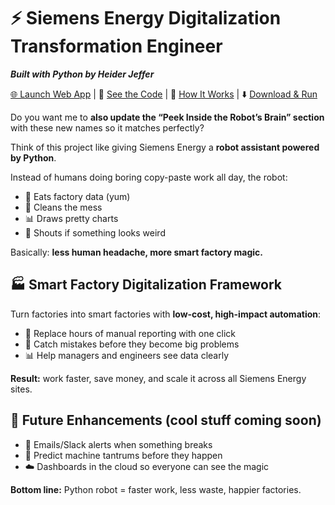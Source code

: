 # ⚡ Siemens Energy Digitalization Transformation Engineer

***Built with Python by Heider Jeffer***


[🌐 Launch Web App](https://siemens-energy-digitalization-dashboard-by-heider-jeffer.streamlit.app/) | 🐍 [See the Code](https://github.com/HeiderJeffer/Siemens-Energy-Digitalization-Transformation-Engineer/blob/main/read/BreakingDown_Python_SmartDigitalization_SiemensEnergy.md) | 🐍 [How It Works](https://github.com/HeiderJeffer/Siemens-Energy-Digitalization-Transformation-Engineer/blob/main/read/Modeling_Smart_Digitalization_SiemensEnergy.md) | ⬇️ [Download & Run](https://github.com/HeiderJeffer/Siemens-Energy-Digitalization-Transformation-Engineer/tree/main/One-Click%20Environment%20Setup)




Do you want me to **also update the “Peek Inside the Robot’s Brain” section** with these new names so it matches perfectly?


Think of this project like giving Siemens Energy a **robot assistant powered by Python**.

Instead of humans doing boring copy-paste work all day, the robot:

* 📂 Eats factory data (yum)
* 🧹 Cleans the mess
* 📊 Draws pretty charts
* 🚨 Shouts if something looks weird

Basically: **less human headache, more smart factory magic.**



## 🏭 Smart Factory Digitalization Framework

Turn factories into smart factories with **low-cost, high-impact automation**:

* 🧹 Replace hours of manual reporting with one click
* 🚨 Catch mistakes before they become big problems
* 📊 Help managers and engineers see data clearly

**Result:** work faster, save money, and scale it across all Siemens Energy sites.


## 🔮 Future Enhancements (cool stuff coming soon)

* 📧 Emails/Slack alerts when something breaks
* 🤖 Predict machine tantrums before they happen
* ☁️ Dashboards in the cloud so everyone can see the magic

**Bottom line:** Python robot = faster work, less waste, happier factories.
 

















<!--
## Python Prototype

![Python Prototype](https://raw.githubusercontent.com/HeiderJeffer/Siemens-Energy-Digitalization-Transformation-Engineer/main/data/Python%20Prototype%20by%20Helder%20Jeffer.png)

## From Metrics to Impact: Siemens Energy’s Digital Evolution

![Python Prototype](https://github.com/HeiderJeffer/Siemens-Energy-Digitalization-Transformation-Engineer/blob/main/data/Data%20Insights%20for%20Siemens%20Energy%E2%80%99s%20Future%20by%20Heider%20Jeffer.png)

-->

<!--
## ⚡ One-Click Quick Start

Run the full setup—Python 3.11 Conda environment, all required packages, Jupyter extensions, and launch Jupyter Lab—in **two simple steps**.

### Linux / macOS / WSL

1️⃣ Download the setup script

```bash
curl -LO https://github.com/HeiderJeffer/Siemens-Energy-Digitalization-Transformation-Engineer/raw/main/One-Click%20Environment%20Setup/setup_env.sh
```

2️⃣ Run the script

```
bash setup_env.sh
```

> This reliably downloads and executes the script in WSL/Linux/macOS. No manual permission changes needed.



### Windows (Command Prompt / PowerShell)

```powershell
powershell -Command "Invoke-WebRequest -Uri https://github.com/HeiderJeffer/Siemens-Energy-Digitalization-Transformation-Engineer/raw/main/One-Click%20Environment%20Setup/setup_env.bat -OutFile setup_env.bat; .\setup_env.bat"
```

> This downloads the batch file and executes it automatically.
-->
